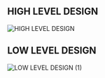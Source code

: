 ## HIGH LEVEL DESIGN
![HIGH LEVEL DESIGN](https://user-images.githubusercontent.com/86190217/125583236-153bd6ac-4532-4c29-8856-ca47eb4f7076.jpg)
## LOW LEVEL DESIGN
![LOW LEVEL DESIGN (1)](https://user-images.githubusercontent.com/86190217/125584051-1eceba1c-bdad-401d-9c56-bd5851c6b4ad.jpg)
